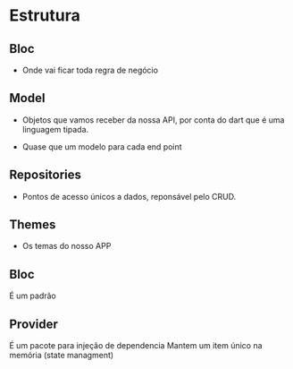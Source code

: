 # Estrutura

## Bloc

- Onde vai ficar toda regra de negócio

## Model

- Objetos que vamos receber da nossa API, por conta do dart que é uma linguagem tipada.

- Quase que um modelo para cada end point

## Repositories

- Pontos de acesso únicos a dados, reponsável pelo CRUD.

## Themes

- Os temas do nosso APP

## Bloc

É um padrão

## Provider

É um pacote para injeção de dependencia
Mantem um item único na memória (state managment)

